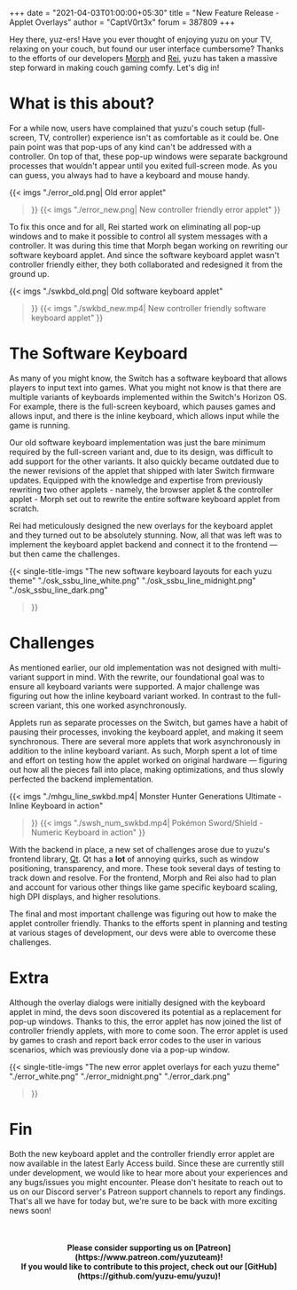 +++
date = "2021-04-03T01:00:00+05:30"
title = "New Feature Release - Applet Overlays"
author = "CaptV0rt3x"
forum = 387809
+++

Hey there, yuz-ers!
Have you ever thought of enjoying yuzu on your TV, relaxing on your couch, but found our user interface cumbersome?
Thanks to the efforts of our developers [Morph](https://github.com/Morph1984) and [Rei](https://github.com/Its-Rei), yuzu has taken a massive step forward in making couch gaming comfy.
Let's dig in!
<!--more-->

# What is this about?

For a while now, users have complained that yuzu's couch setup (full-screen, TV, controller) experience isn't as comfortable as it could be.
One pain point was that pop-ups of any kind can't be addressed with a controller.
On top of that, these pop-up windows were separate background processes that wouldn't appear until you exited full-screen mode.
As you can guess, you always had to have a keyboard and mouse handy.

{{< imgs
    "./error_old.png| Old error applet"
>}}
{{< imgs
    "./error_new.png| New controller friendly error applet"
>}}

To fix this once and for all, Rei started work on eliminating all pop-up windows and to make it possible to control all system messages with a controller.
It was during this time that Morph began working on rewriting our software keyboard applet.
And since the software keyboard applet wasn't controller friendly either, they both collaborated and redesigned it from the ground up.

{{< imgs
    "./swkbd_old.png| Old software keyboard applet"
>}}
{{< imgs
    "./swkbd_new.mp4| New controller friendly software keyboard applet"
>}}

# The Software Keyboard

As many of you might know, the Switch has a software keyboard that allows players to input text into games.
What you might not know is that there are multiple variants of keyboards implemented within the Switch's Horizon OS.
For example, there is the full-screen keyboard, which pauses games and allows input, and there is the inline keyboard, which allows input while the game is running.

Our old software keyboard implementation was just the bare minimum required by the full-screen variant and, due to its design, was difficult to add support for the other variants.
It also quickly became outdated due to the newer revisions of the applet that shipped with later Switch firmware updates.
Equipped with the knowledge and expertise from previously rewriting two other applets - namely, the browser applet & the controller applet - Morph set out to rewrite the entire software keyboard applet from scratch.

Rei had meticulously designed the new overlays for the keyboard applet and they turned out to be absolutely stunning.
Now, all that was left was to implement the keyboard applet backend and connect it to the frontend — but then came the challenges.

{{< single-title-imgs
    "The new software keyboard layouts for each yuzu theme"
    "./osk_ssbu_line_white.png"
    "./osk_ssbu_line_midnight.png"
    "./osk_ssbu_line_dark.png"
>}}

# Challenges

As mentioned earlier, our old implementation was not designed with multi-variant support in mind.
With the rewrite, our foundational goal was to ensure all keyboard variants were supported.
A major challenge was figuring out how the inline keyboard variant worked.
In contrast to the full-screen variant, this one worked asynchronously.

Applets run as separate processes on the Switch, but games have a habit of pausing their processes, invoking the keyboard applet, and making it seem synchronous.
There are several more applets that work asynchronously in addition to the inline keyboard variant.
As such, Morph spent a lot of time and effort on testing how the applet worked on original hardware — figuring out how all the pieces fall into place, making optimizations, and thus slowly perfected the backend implementation.

{{< imgs
    "./mhgu_line_swkbd.mp4| Monster Hunter Generations Ultimate - Inline Keyboard in action"
>}}
{{< imgs
    "./swsh_num_swkbd.mp4| Pokémon Sword/Shield - Numeric Keyboard in action"
>}}

With the backend in place, a new set of challenges arose due to yuzu's frontend library, [Qt](https://www.qt.io/).
Qt has a **lot** of annoying quirks, such as window positioning, transparency, and more.
These took several days of testing to track down and resolve.
For the frontend, Morph and Rei also had to plan and account for various other things like game specific keyboard scaling, high DPI displays, and higher resolutions.

The final and most important challenge was figuring out how to make the applet controller friendly.
Thanks to the efforts spent in planning and testing at various stages of development, our devs were able to overcome these challenges.

# Extra

Although the overlay dialogs were initially designed with the keyboard applet in mind, the devs soon discovered its potential as a replacement for pop-up windows.
Thanks to this, the error applet has now joined the list of controller friendly applets, with more to come soon.
The error applet is used by games to crash and report back error codes to the user in various scenarios, which was previously done via a pop-up window.

{{< single-title-imgs
    "The new error applet overlays for each yuzu theme"
    "./error_white.png"
    "./error_midnight.png"
    "./error_dark.png"
>}}

# Fin

Both the new keyboard applet and the controller friendly error applet are now available in the latest Early Access build.
Since these are currently still under development, we would like to hear more about your experiences and any bugs/issues you might encounter.
Please don't hesitate to reach out to us on our Discord server's Patreon support channels to report any findings.
That's all we have for today but, we're sure to be back with more exciting news soon!

&nbsp;
<h4 style="text-align:center;">
<b>Please consider supporting us on [Patreon](https://www.patreon.com/yuzuteam)!<br>
If you would like to contribute to this project, check out our [GitHub](https://github.com/yuzu-emu/yuzu)!</b>
</h4>